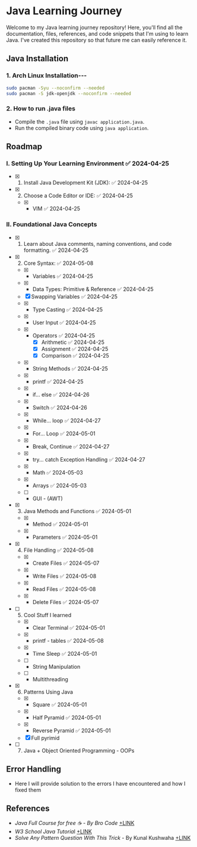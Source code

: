 # Java Learning Journey

Welcome to my Java learning journey repository! Here, you'll find all the documentation, files, references, and code snippets that I'm using to learn Java. I've created this repository so that future me can easily reference it.
## Java Installation

### 1. Arch Linux Installation---

```bash
sudo pacman -Syu --noconfirm --needed
sudo pacman -S jdk-openjdk --noconfirm --needed
```

### 2. How to run .java files
- Compile the `.java` file using `javac application.java`.
- Run the compiled binary code using `java application`.

## Roadmap

### I. Setting Up Your Learning Environment ✅ 2024-04-25
- [x] 1. Install Java Development Kit (JDK): ✅ 2024-04-25
- [x] 2. Choose a Code Editor or IDE: ✅ 2024-04-25
    - [x] - VIM ✅ 2024-04-25
### II. Foundational Java Concepts 

- [x] 1. Learn about Java comments, naming conventions, and code formatting. ✅ 2024-04-25
- [x] 2. Core Syntax: ✅ 2024-05-08
    - [x] - Variables ✅ 2024-04-25
    - [x] - Data Types: Primitive & Reference ✅ 2024-04-25
    - [x] Swapping Variables ✅ 2024-04-25
    - [x] - Type Casting ✅ 2024-04-25
    - [x] - User Input ✅ 2024-04-25
    - [x] - Operators ✅ 2024-04-25
	    - [x] Arithmetic ✅ 2024-04-25
	    - [x] Assignment ✅ 2024-04-25
	    - [x] Comparison ✅ 2024-04-25
    - [x] - String Methods ✅ 2024-04-25
    - [x] - printf ✅ 2024-04-25
    - [x] - if... else ✅ 2024-04-26
    - [x] - Switch ✅ 2024-04-26
    - [x] - While... loop ✅ 2024-04-27
    - [x] - For... Loop ✅ 2024-05-01
    - [x] - Break, Continue ✅ 2024-04-27
    - [x] - try... catch Exception Handling ✅ 2024-04-27
    - [x] - Math ✅ 2024-05-03
    - [x] - Arrays ✅ 2024-05-03
    - [ ] - GUI - (AWT)

- [x] 3. Java Methods and Functions ✅ 2024-05-01
    - [x] - Method ✅ 2024-05-01
    - [x] - Parameters ✅ 2024-05-01

- [x] 4. File Handling ✅ 2024-05-08
    - [x] - Create Files ✅ 2024-05-07
    - [x] - Write Files ✅ 2024-05-08
    - [x] - Read Files ✅ 2024-05-08
    - [x] - Delete Files ✅ 2024-05-07

- [ ] 5. Cool Stuff I learned
    - [x] - Clear Terminal ✅ 2024-05-01
    - [x] - printf - tables ✅ 2024-05-08
    - [x] - Time Sleep ✅ 2024-05-01
    - [ ] - String Manipulation
    - [ ] - Multithreading 

- [x] 6. Patterns Using Java
    - [x] - Square ✅ 2024-05-01
    - [x] - Half Pyramid ✅ 2024-05-01
    - [x] - Reverse Pyramid ✅ 2024-05-01
    - [x] Full pyrimid

- [ ] 7. Java + Object Oriented Programming - OOPs
## Error Handling
- Here I will provide solution to the errors I have encountered and how I fixed them
## References 
- *Java Full Course for free ☕ - By Bro Code* [+LINK](https://www.youtube.com/watch?v=xk4_1vDrzzo)
- *W3 School Java Tutoria*l [+LINK](https://www.w3schools.com/java/default.asp)
- *Solve Any Pattern Question With This Trick* - By Kunal Kushwaha [+LINK](https://www.youtube.com/watch?v=lsOOs5J8ycw)
